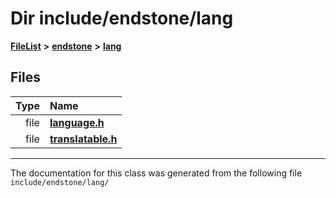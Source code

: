 

# Dir include/endstone/lang



[**FileList**](files.md) **>** [**endstone**](dir_6cf277b678674f97c7a2b6b3b2447b33.md) **>** [**lang**](dir_cd2600a5c389b96acc106cf97f774d1c.md)












## Files

| Type | Name |
| ---: | :--- |
| file | [**language.h**](language_8h.md) <br> |
| file | [**translatable.h**](translatable_8h.md) <br> |



























































------------------------------
The documentation for this class was generated from the following file `include/endstone/lang/`

